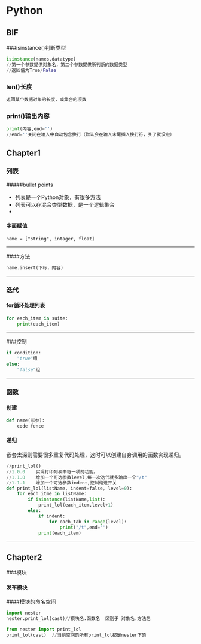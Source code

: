 # Python

## BIF

###isinstance()判断类型

```python
isinstance(names,datatype)
//第一个参数提供对象名，第二个参数提供所判断的数据类型
//返回值为True/False
```

### len()长度

```python
返回某个数据对象的长度，或集合的项数
```

### print()输出内容

```python
print(内容,end='')
//end=''关闭在输入中自动包含换行（默认会在输入末尾插入换行符，关了就没啦）
```





## Chapter1

### 列表

#####bullet points

- 列表是一个Python对象，有很多方法
- 列表可以存混合类型数据，是一个逻辑集合
- ​

#### 字面赋值

`name = ["string", intager, float]`

----

####方法

```python
name.insert(下标，内容)
```

-----

### 迭代

#### for循环处理列表

```python
for each_item in suite:
    print(each_item)
```

----

###控制

```python
if condition:
    "true"组
else:
    "false"组
```



----

### 函数

#### 创建

```python
def name(形参):
    code fence
```



#### 递归

嵌套太深则需要很多重复代码处理，这时可以创建自身调用的函数实现递归。

```python
//print_lol()
//1.0.0    实现打印列表中每一项的功能。
//1.1.0    增加一个可选参数level,每一次迭代就多输出一个"/t"
//1.1.1    增加一个可选参数indent,控制缩进开关
def print_lol(listName, indent=false, level=0):
    for each_itme in listName:
        if isinstance(listName,list):
            print_lol(each_item,level+1)
        else:
            if indent:
                for each_tab in range(level):
                    print("/t",end='')
            print(each_item)
```



----

## Chapter2
###模块
#### 发布模块

####模块的命名空间

```python
import nester
nester.print_lol(cast)//模块名.函数名  区别于 对象名.方法名 
```

```python
from nester import print_lol
print_lol(cast)  //当前空间的所有print_lol都是nester下的
```







